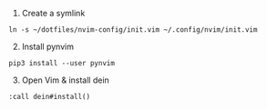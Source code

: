 1. Create a symlink

```
ln -s ~/dotfiles/nvim-config/init.vim ~/.config/nvim/init.vim
```

2. Install pynvim
```
pip3 install --user pynvim
```

3. Open Vim & install dein

```
:call dein#install()
```
